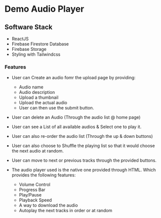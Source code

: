 # Demo Audio Player

## Software Stack

- ReactJS
- Firebase Firestore Database
- Firebase Storage
- Styling with Tailwindcss

### Features

- User can Create an audio fomr the upload page by providing:

  - Audio name
  - Audio description
  - Upload a thumbnail
  - Upload the actual audio
  - User can then use the submit button.

- User can delete an Audio (Through the audio list @ home page)

- User can see a List of all available audios & Select one to play it.

- User can also re-order the audio list (Through the up & down buttons)

- User can also choose to Shuffle the playing list so that it would choose the next audio at random.

- User can move to next or previous tracks through the provided buttons.

- The audio player used is the native one provided through HTML. Which provides the following features:
  - Volume Control
  - Progress Bar
  - Play/Pause
  - Playback Speed
  - A way to download the audio
  - Autoplay the next tracks in order or at random

